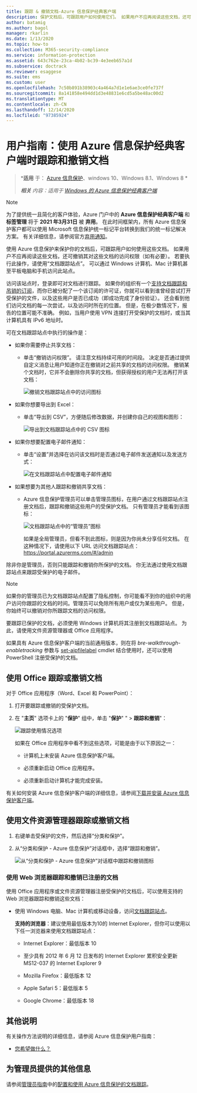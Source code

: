 ```yaml
---
title: 跟踪 & 撤销文档-Azure 信息保护经典客户端
description: 保护文档后，可跟踪用户如何使用它们。 如果用户不应再阅读这些文档，还可撤销其对这些文档的访问权限（如有必要）。
author: batamig
ms.author: bagol
manager: rkarlin
ms.date: 1/13/2020
ms.topic: how-to
ms.collection: M365-security-compliance
ms.service: information-protection
ms.assetid: 643c762e-23ca-4b02-bc39-4e3eeb657a1d
ms.subservice: doctrack
ms.reviewer: esaggese
ms.suite: ems
ms.custom: user
ms.openlocfilehash: 7c50b891b38903c4a464a7d1e1e6ae3ce0fe737f
ms.sourcegitcommit: 8a141858e494dd1d3e48831e6cd5a5be48ac00d2
ms.translationtype: MT
ms.contentlocale: zh-CN
ms.lasthandoff: 12/14/2020
ms.locfileid: "97385924"
---
```

# <a name="user-guide-track-and-revoke-your-documents-when-you-use-the-azure-information-protection-classic-client"></a>用户指南：使用 Azure 信息保护经典客户端时跟踪和撤销文档

>***适用** 于： [Azure 信息保护](https://azure.microsoft.com/pricing/details/information-protection)、windows 10、Windows 8.1、Windows 8 *
>
>***相关** 内容：适用于 [Windows 的 Azure 信息保护经典客户端](../faqs.md#whats-the-difference-between-the-azure-information-protection-classic-and-unified-labeling-clients)*

>[!NOTE] 
> 为了提供统一且简化的客户体验，Azure 门户中的 **Azure 信息保护经典客户端** 和 **标签管理** 将于 **2021 年3月31日** 被 **弃用**。 在此时间框架内，所有 Azure 信息保护客户都可以使用 Microsoft 信息保护统一标记平台转换到我们的统一标记解决方案。 有关详细信息，请参阅官方[弃用通知](https://aka.ms/aipclassicsunset)。

使用 Azure 信息保护来保护你的文档后，可跟踪用户如何使用这些文档。 如果用户不应再阅读这些文档，还可撤销其对这些文档的访问权限（如有必要）。 若要执行此操作，请使用“文档跟踪站点”。 可以通过 Windows 计算机、Mac 计算机甚至平板电脑和手机访问此站点。

访问该站点时，登录即可对文档进行跟踪。 如果你的组织有一个[支持文档跟踪和吊销的订阅](https://www.microsoft.com/cloud-platform/azure-information-protection-features)，而你已被分配了一个该订阅的许可证，你就可以看到谁曾经尝试打开受保护的文件，以及这些用户是否已成功（即成功完成了身份验证）。 还会看到他们访问文档的每一次尝试，以及访问时所在的位置。 但是，在极少数情况下，报告的位置可能不准确。 例如，当用户使用 VPN 连接打开受保护的文档时，或当其计算机具有 IPv6 地址时。

可在文档跟踪站点中执行的操作是：

- 如果你需要停止共享文档： 
    
    - 单击“撤销访问权限”。 请注意文档持续可用的时间段。 决定是否通过提供自定义消息让用户知道你正在撤销对之前共享的文档的访问权限。 撤销某个文档时，它并不会删除你共享的文档，但获得授权的用户无法再打开该文档：
        
        ![撤销文档跟踪站点中的访问图标](../media/tracking-site-revoke-access-icon.png)
        
- 如果你想要导出到 Excel： 
    
    - 单击“导出到 CSV”，方便随后修改数据，并创建你自己的视图和图形：
         
        ![导出到文档跟踪站点中的 CSV 图标](../media/tracking-site-export-icon.png)
         
- 如果你想要配置电子邮件通知： 
     
    - 单击“设置”并选择在访问该文档时是否通过电子邮件发送通知以及发送方式：
        
        ![在文档跟踪站点中配置电子邮件通知](../media/tracking-site-settings-email.png)

- 如果想要为其他人跟踪和撤销共享文档：
    
    - Azure 信息保护管理员可以单击管理员图标，在用户通过文档跟踪站点注册文档后，跟踪和撤销这些用户的受保护文档。 只有管理员才能看到该图标：
        
        ![文档跟踪站点中的“管理员”图标](../media/tracking-site-admin-icon.png)
        
        如果是全局管理员，但看不到此图标，则是因为你尚未分享任何文档。 在这种情况下，请使用以下 URL 访问文档跟踪站点：https://portal.azurerms.com/#/admin

除非你是管理员，否则只能跟踪和撤销你所保护的文档。 你无法通过使用文档跟踪站点来跟踪受保护的电子邮件。

> [!NOTE] 
> 如果你的管理员已为文档跟踪站点配置了隐私控制，你可能看不到你的组织中的用户访问你跟踪的文档的时间。管理员可以免除所有用户或仅为某些用户。 但是，你始终可以撤销对你所跟踪文档的访问权限。

要跟踪已保护的文档，必须使用 Windows 计算机将其注册到文档跟踪站点。 为此，请使用文件资源管理器或 Office 应用程序。

如果具有 Azure 信息保护客户端的当前通用版本，则在将 *bre-walkthrough-enabletracking* 参数与 [set-aipfilelabel](/powershell/azureinformationprotection/vlatest/set-aipfilelabel) cmdlet 结合使用时，还可以使用 PowerShell 注册受保护的文档。

## <a name="using-office-to-track-or-revoke-the-document"></a>使用 Office 跟踪或撤销文档

对于 Office 应用程序（Word、Excel 和 PowerPoint）： 

1. 打开要跟踪或撤销的受保护文档。

2. 在 "**主页**" 选项卡上的 "**保护**" 组中，单击 "**保护**" "  >  **跟踪和撤销**"：

    ![跟踪使用情况选项](../media/track-usage-callout.png)
    
    如果在 Office 应用程序中看不到这些选项，可能是由于以下原因之一：
    
    - 计算机上未安装 Azure 信息保护客户端。
    
    - 必须重新启动 Office 应用程序。
    
    - 必须重新启动计算机才能完成安装。
    
有关如何安装 Azure 信息保护客户端的详细信息，请参阅[下载并安装 Azure 信息保护客户端](install-client-app.md)。

## <a name="using-file-explorer-to-track-or-revoke-the-document"></a>使用文件资源管理器跟踪或撤销文档

1. 右键单击受保护的文件，然后选择“分类和保护”。

2. 从“分类和保护 - Azure 信息保护”对话框中，选择“跟踪和撤销”。

    ![从“分类和保护 - Azure 信息保护”对话框中跟踪和撤销图标](../media/track-and-revoke.png)


### <a name="using-a-web-browser-to-track-and-revoke-documents-that-you-have-registered"></a>使用 Web 浏览器跟踪和撤销已注册的文档

使用 Office 应用程序或文件资源管理器注册受保护的文档后，可以使用支持的 Web 浏览器跟踪和撤销这些文档：

- 使用 Windows 电脑、Mac 计算机或移动设备，访问[文档跟踪站点](https://go.microsoft.com/fwlink/?LinkId=529562)。

    **支持的浏览器**：建议使用最低版本为10的 Internet Explorer，但你可以使用以下任一浏览器来使用文档跟踪站点：

    - Internet Explorer：最低版本 10

    - 至少具有 2012 年 6 月 12 日发布的 Internet Explorer 累积安全更新 MS12-037 的 Internet Explorer 9

    - Mozilla Firefox：最低版本 12

    - Apple Safari 5：最低版本 5

    - Google Chrome：最低版本 18


## <a name="other-instructions"></a>其他说明
有关操作方法说明的详细信息，请参阅 Azure 信息保护用户指南：

- [您希望做什么？](client-user-guide.md#what-do-you-want-to-do)

## <a name="additional-information-for-administrators"></a>为管理员提供的其他信息    
请参阅[管理员指南](client-admin-guide.md)中的[配置和使用 Azure 信息保护的文档跟踪](client-admin-guide-document-tracking.md)。
